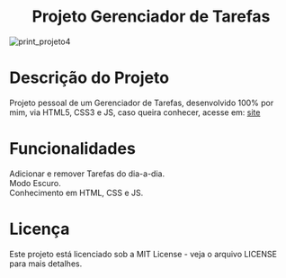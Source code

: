 <h1 align="center"> Projeto Gerenciador de Tarefas </h1>

![print_projeto4](https://github.com/user-attachments/assets/c4208374-0761-4f51-85ad-202bfdb71978)

# Descrição do Projeto
Projeto pessoal de um Gerenciador de Tarefas, desenvolvido 100% por mim, via HTML5, CSS3 e JS, caso queira conhecer, acesse em: [site](https://gui-github.github.io/quarto-projeto/)

# Funcionalidades
Adicionar e remover Tarefas do dia-a-dia. </br>
Modo Escuro. </br>
Conhecimento em HTML, CSS e JS. </br>

# Licença
Este projeto está licenciado sob a MIT License - veja o arquivo LICENSE para mais detalhes.
